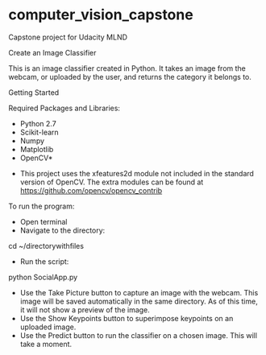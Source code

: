 # computer_vision_capstone
Capstone project for Udacity MLND

Create an Image Classifier

This is an image classifier created in Python. It takes an image from the webcam, or uploaded by the user, and returns the category it belongs to.

Getting Started

Required Packages and Libraries:

- Python 2.7
- Scikit-learn
- Numpy
- Matplotlib
- OpenCV*

* This project uses the xfeatures2d module not included in the standard version of OpenCV. The extra modules can be found at https://github.com/opencv/opencv_contrib

To run the program:
- Open terminal
- Navigate to the directory:

cd ~/directorywithfiles

- Run the script:

python SocialApp.py

- Use the Take Picture button to capture an image with the webcam. This image will be saved automatically in the same directory. As of this time, it will not show a preview of the image.
- Use the Show Keypoints button to superimpose keypoints on an uploaded image.
- Use the Predict button to run the classifier on a chosen image. This will take a moment.
